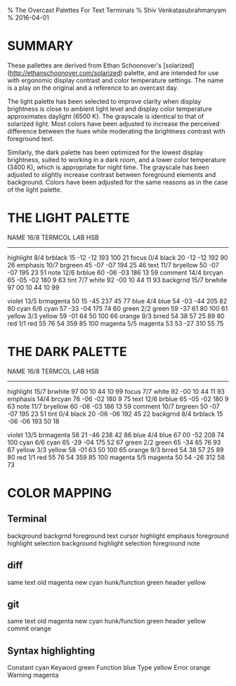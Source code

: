 % The Overcast Palettes For Text Terminals
% Shiv Venkatasubrahmanyam
% 2016-04-01


# SUMMARY

These pallettes are derived from Ethan Schoonover's [solarized]
(http://ethanschoonover.com/solarized) palette, and are intended for use with
ergonomic display contrast and color temperature settings. The name is a play
on the original and a reference to an overcast day.

The light palette has been selected to improve clarity when display brightness
is close to ambient light level and display color temperature approximates
daylight (6500 K). The grayscale is identical to that of solarized light. Most
colors have been adjusted to increase the perceived difference between the hues
while moderating the brightness contrast with foreground text.

Similarly, the dark palette has been optimized for the lowest display
brightness, suited to working in a dark room, and a lower color temperature
(3400 K), which is appropriate for night time. The grayscale has been adjusted
to slightly increase contrast between foreground elements and background.
Colors have been adjusted for the same reasons as in the case of the light
palette.


# THE LIGHT PALETTE

NAME       16/8  TERMCOL    L*A*B       HSB
---------  ----  ---------  ----------  -----------
highlight   8/4  brblack    15 -12 -12  193 100  21
focus       0/4  black      20 -12 -12  192  90  26
emphasis   10/7  brgreen    45 -07 -07  194  25  46
text       11/7  bryellow   50 -07 -07  195  23  51
note       12/6  brblue     60 -06 -03  186  13  59
comment    14/4  brcyan     65 -05 -02  180   9  63
tint        7/7  white      92 -00  10   44  11  93
backgrnd   15/7  brwhite    97  00  10   44  10  99

violet     13/5  brmagenta  50  15 -45  237  45  77
blue        4/4  blue       54 -03 -44  205  82  80
cyan        6/6  cyan       57 -33 -04  175  74  60
green       2/2  green      59 -37  61   80 100  61
yellow      3/3  yellow     59 -01  64   50 100  66
orange      9/3  brred      54  38  57   25  89  80
red         1/1  red        55  76  54  359  85 100
magenta     5/5  magenta    53  53 -27  310  55  75


# THE DARK PALETTE

NAME       16/8  TERMCOL    L*A*B       HSB
---------  ----  ---------  ----------  -----------
highlight  15/7  brwhite    97  00  10   44  10  99
focus       7/7  white      92 -00  10   44  11  93
emphasis   14/4  brcyan     76 -06 -02  180   9  75
text       12/6  brblue     65 -05 -02  180   9  63
note       11/7  bryellow   60 -06 -03  186  13  59
comment    10/7  brgreen    50 -07 -07  195  23  51
tint        0/4  black      20 -06 -06  192  45  22
backgrnd    8/4  brblack    15 -06 -06  193  50  18

violet     13/5  brmagenta  58  21 -46  238  42  86
blue        4/4  blue       67  00 -52  208  74 100
cyan        6/6  cyan       65 -29 -04  175  52  67
green       2/2  green      65 -34  65   76  93  67
yellow      3/3  yellow     58 -01  63   50 100  65
orange      9/3  brred      54  38  57   25  89  80
red         1/1  red        55  76  54  359  85 100
magenta     5/5  magenta    50  54 -26  312  58  73


# COLOR MAPPING

## Terminal

background  backgrnd
foreground  text
cursor      highlight
emphasis foreground   highlight
selection background  highlight
selection foreground  note

## diff

same        text
old         magenta
new         cyan
hunk/function  green
header      yellow

## git

same        text
old         magenta
new         cyan
hunk/function  green
header      yellow
commit      orange

## Syntax highlighting

Constant    cyan
Keyword     green
Function    blue
Type        yellow
Error       orange
Warning     magenta
